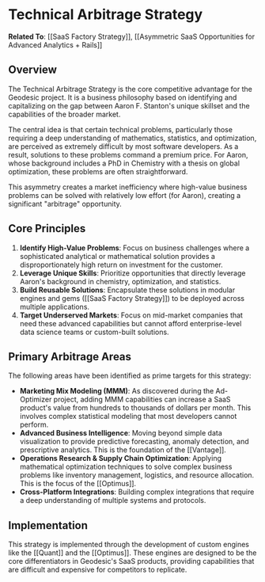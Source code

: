 # Technical Arbitrage Strategy

**Related To**: [[SaaS Factory Strategy]], [[Asymmetric SaaS Opportunities for Advanced Analytics + Rails]]

## Overview

The Technical Arbitrage Strategy is the core competitive advantage for the Geodesic project. It is a business philosophy based on identifying and capitalizing on the gap between Aaron F. Stanton's unique skillset and the capabilities of the broader market.

The central idea is that certain technical problems, particularly those requiring a deep understanding of mathematics, statistics, and optimization, are perceived as extremely difficult by most software developers. As a result, solutions to these problems command a premium price. For Aaron, whose background includes a PhD in Chemistry with a thesis on global optimization, these problems are often straightforward.

This asymmetry creates a market inefficiency where high-value business problems can be solved with relatively low effort (for Aaron), creating a significant "arbitrage" opportunity.

## Core Principles

1.  **Identify High-Value Problems**: Focus on business challenges where a sophisticated analytical or mathematical solution provides a disproportionately high return on investment for the customer.
2.  **Leverage Unique Skills**: Prioritize opportunities that directly leverage Aaron's background in chemistry, optimization, and statistics.
3.  **Build Reusable Solutions**: Encapsulate these solutions in modular engines and gems ([[SaaS Factory Strategy]]) to be deployed across multiple applications.
4.  **Target Underserved Markets**: Focus on mid-market companies that need these advanced capabilities but cannot afford enterprise-level data science teams or custom-built solutions.

## Primary Arbitrage Areas

The following areas have been identified as prime targets for this strategy:

-   **Marketing Mix Modeling (MMM)**: As discovered during the Ad-Optimizer project, adding MMM capabilities can increase a SaaS product's value from hundreds to thousands of dollars per month. This involves complex statistical modeling that most developers cannot perform.
-   **Advanced Business Intelligence**: Moving beyond simple data visualization to provide predictive forecasting, anomaly detection, and prescriptive analytics. This is the foundation of the [[Vantage]].
-   **Operations Research & Supply Chain Optimization**: Applying mathematical optimization techniques to solve complex business problems like inventory management, logistics, and resource allocation. This is the focus of the [[Optimus]].
-   **Cross-Platform Integrations**: Building complex integrations that require a deep understanding of multiple systems and protocols.

## Implementation

This strategy is implemented through the development of custom engines like the [[Quant]] and the [[Optimus]]. These engines are designed to be the core differentiators in Geodesic's SaaS products, providing capabilities that are difficult and expensive for competitors to replicate.
